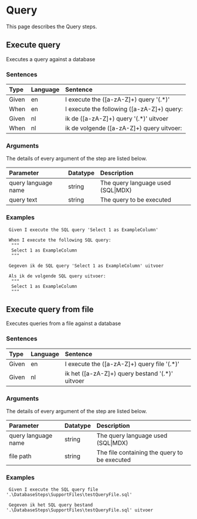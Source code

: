 # Query
This page describes the Query steps.

## Execute query
Executes a query against a database


### Sentences
| Type          | Language         | Sentence      |
|:---           |:---              |:---           |
| Given | en | I execute the ([a-zA-Z]+) query '(.*)' |
| When | en | I execute the following ([a-zA-Z]+) query: |
| Given | nl | ik de ([a-zA-Z]+) query '(.*)' uitvoer |
| When | nl | ik de volgende ([a-zA-Z]+) query uitvoer: |


### Arguments
The details of every argument of the step are listed below.

| Parameter    | Datatype          | Description          |
|:---          |:---               |:---                  |
|query language name | string | The query language used (SQL\|MDX) |
|query text | string | The query to be executed |

### Examples


```gherkin
 Given I execute the SQL query 'Select 1 as ExampleColumn'
```


```gherkin
 When I execute the following SQL query:
  """
  Select 1 as ExampleColumn
  """
```


```gherkin
 Gegeven ik de SQL query 'Select 1 as ExampleColumn' uitvoer
```


```gherkin
 Als ik de volgende SQL query uitvoer:
  """
  Select 1 as ExampleColumn
  """
```

## Execute query from file
Executes queries from a file against a database


### Sentences
| Type          | Language         | Sentence      |
|:---           |:---              |:---           |
| Given | en | I execute the ([a-zA-Z]+) query file '(.*)' |
| Given | nl | ik het ([a-zA-Z]+) query bestand '(.*)' uitvoer |


### Arguments
The details of every argument of the step are listed below.

| Parameter    | Datatype          | Description          |
|:---          |:---               |:---                  |
|query language name | string | The query language used (SQL\|MDX) |
|file path | string | The file containing the query to be executed |

### Examples


```gherkin
 Given I execute the SQL query file '.\DatabaseSteps\SupportFiles\testQueryFile.sql'
```


```gherkin
 Gegeven ik het SQL query bestand '.\DatabaseSteps\SupportFiles\testQueryFile.sql' uitvoer
```


